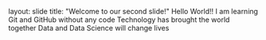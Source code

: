 layout: slide
title: "Welcome to our second slide!"
Hello World!! I am learning Git and GitHub without any code
Technology has brought the world together 
Data and Data Science will change lives
